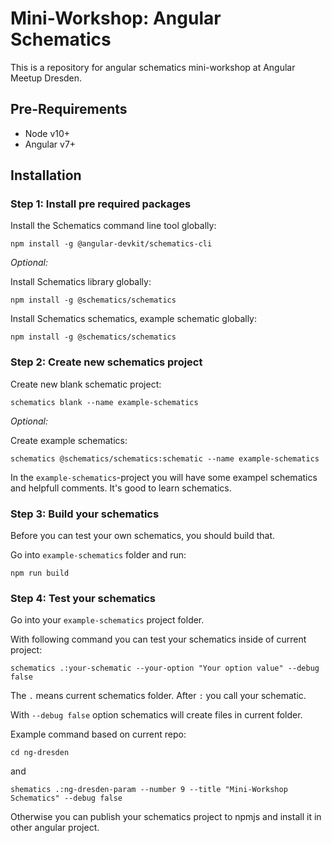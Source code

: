 # Mini-Workshop: Angular Schematics

This is a repository for angular schematics mini-workshop at Angular Meetup Dresden.

## Pre-Requirements

* Node v10+
* Angular v7+

## Installation

### Step 1: Install pre required packages

Install the Schematics command line tool globally:
```
npm install -g @angular-devkit/schematics-cli
```

_Optional:_

Install Schematics library globally:
```
npm install -g @schematics/schematics
```

Install Schematics schematics, example schematic globally:
```
npm install -g @schematics/schematics
```

### Step 2: Create new schematics project

Create new blank schematic project:
```
schematics blank --name example-schematics
```

_Optional:_

Create example schematics:
```
schematics @schematics/schematics:schematic --name example-schematics
```
In the `example-schematics`-project you will have some exampel schematics and helpfull comments. It's good to learn schematics.

### Step 3: Build your schematics

Before you can test your own schematics, you should build that.

Go into `example-schematics` folder and run:
```
npm run build
```

### Step 4: Test your schematics

Go into your `example-schematics` project folder.

With following command you can test your schematics inside of current project:
```
schematics .:your-schematic --your-option "Your option value" --debug false
```
The `.` means current schematics folder. After `:` you call your schematic.

With `--debug false` option schematics will create files in current folder.

Example command based on current repo:
```
cd ng-dresden
```

and
```
shematics .:ng-dresden-param --number 9 --title "Mini-Workshop Schematics" --debug false
```

Otherwise you can publish your schematics project to npmjs and install it in other angular project.
